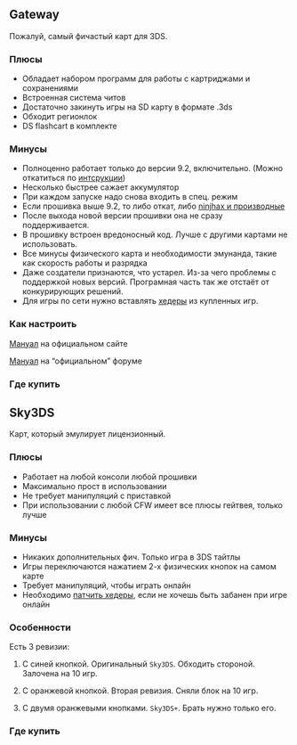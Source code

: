 ## Gateway

Пожалуй, самый фичастый карт для 3DS.

### Плюсы

* Обладает набором программ для работы с картриджами и сохранениями
* Встроенная система читов
* Достаточно закинуть игры на SD карту в формате .3ds
* Обходит регионлок
* DS flashcart в комплекте

### Минусы

* Полноценно работает только до версии 9.2, включительно. (Можно откатиться по [интсрукции]())
* Несколько быстрее сажает аккумулятор
* При каждом запуске надо снова входить в спец. режим
* Если прошивка выше 9.2, то либо откат, либо [ninjhax и производные]()
* После выхода новой версии прошивки она не сразу поддерживается.
* В прошивку встроен вредоносный код. Лучше с другими картами не использовать.
* Все минусы физического карта и необходимости эмунанда, такие как скорость работы и разрядка
* Даже создатели признаются, что устарел. Из-за чего проблемы с поддержкой новых версий. Програмная часть так же отстаёт от конкурирующих решений.
* Для игры по сети нужно вставлять [хедеры](http://www.maxconsole.com/maxcon_forums/threads/284944-How-to-play-online-TUTORIAL!!!-And-all-things-online) из купленных игр.

### Как настроить

[Мануал](http://www.gateway-3ds.com/downloads) на официальном сайте

[Мануал](http://www.maxconsole.com/maxcon_forums/threads/286487-3DS-N3DS-Gateway-Ultra-Guide) на “официальном” форуме

### Где купить

## Sky3DS

Карт, который эмулирует лицензионный.

### Плюсы

* Работает на любой консоли любой прошивки
* Максимально прост в использовании
* Не требует манипуляций с приставкой
* При использовании с любой CFW имеет все плюсы гейтвея, только лучше

### Минусы

* Никаких дополнительных фич. Только игра в 3DS тайтлы
* Игры переключаются нажатием 2-х физических кнопок на самом карте
* Требует манипуляций, чтобы играть онлайн
* Необходимо [патчить хедеры](http://sky-3ds.com/blog/sky3ds-v112-firmware-updated-to-support-ones-own-private-header-to-play-all-3ds-games-online/), если не хочешь быть забанен при игре онлайн
### Особенности

Есть 3 ревизии:

1. С синей кнопкой. Оригинальный `Sky3DS`. Обходить стороной. Залочена на 10 игр.

2. С оранжевой кнопкой. Вторая ревизия. Сняли блок на 10 игр.

3. С двумя оранжевыми кнопками. `Sky3DS+`. Брать нужно только его.

### Где купить
